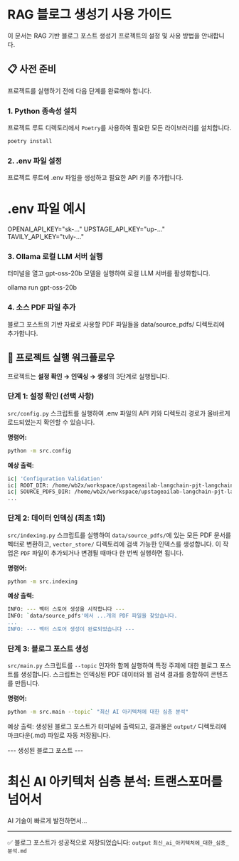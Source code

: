 # RAG 블로그 생성기 사용 가이드

이 문서는 RAG 기반 블로그 포스트 생성기 프로젝트의 설정 및 사용 방법을 안내합니다.

## 📋 사전 준비

프로젝트를 실행하기 전에 다음 단계를 완료해야 합니다.

### 1. Python 종속성 설치

프로젝트 루트 디렉토리에서 `Poetry`를 사용하여 필요한 모든 라이브러리를 설치합니다.

```bash
poetry install
```
### **2. .env 파일 설정**

프로젝트 루트에 .env 파일을 생성하고 필요한 API 키를 추가합니다.

# .env 파일 예시
OPENAI_API_KEY="sk-..."
UPSTAGE_API_KEY="up-..."
TAVILY_API_KEY="tvly-..."

### **3. Ollama 로컬 LLM 서버 실행**

터미널을 열고 gpt-oss-20b 모델을 실행하여 로컬 LLM 서버를 활성화합니다.

ollama run gpt-oss-20b

### **4. 소스 PDF 파일 추가**

블로그 포스트의 기반 자료로 사용할 PDF 파일들을 data/source_pdfs/ 디렉토리에 추가합니다.

## **🚀 프로젝트 실행 워크플로우**

프로젝트는 **설정 확인 → 인덱싱 → 생성**의 3단계로 실행됩니다.

### **단계 1: 설정 확인 (선택 사항)**

`src/config.py` 스크립트를 실행하여 .env 파일의 API 키와 디렉토리 경로가 올바르게 로드되었는지 확인할 수 있습니다.

**명령어:**

```bash
python -m src.config
```

**예상 출력:**

```bash
ic| 'Configuration Validation'
ic| ROOT_DIR: /home/wb2x/workspace/upstageailab-langchain-pjt-langchain_8
ic| SOURCE_PDFS_DIR: /home/wb2x/workspace/upstageailab-langchain-pjt-langchain_8/data/source_pdfs
...
```

### **단계 2: 데이터 인덱싱 (최초 1회)**

`src/indexing.py` 스크립트를 실행하여 `data/source_pdfs/`에 있는 모든 PDF 문서를 벡터로 변환하고, `vector_store/` 디렉토리에 검색 가능한 인덱스를 생성합니다. 이 작업은 `PDF` 파일이 추가되거나 변경될 때마다 한 번씩 실행하면 됩니다.

**명령어:**

```bash
python -m src.indexing
```
**예상 출력:**

```bash
INFO: --- 벡터 스토어 생성을 시작합니다 ---
INFO: `data/source_pdfs'에서 ...개의 PDF 파일을 찾았습니다.
...
INFO: --- 벡터 스토어 생성이 완료되었습니다 ---
```

### **단계 3: 블로그 포스트 생성**

`src/main.py` 스크립트를 `--topic` 인자와 함께 실행하여 특정 주제에 대한 블로그 포스트를 생성합니다. 스크립트는 인덱싱된 PDF 데이터와 웹 검색 결과를 종합하여 콘텐츠를 만듭니다.

**명령어:**
```bash
python -m src.main --topic` "최신 AI 아키텍처에 대한 심층 분석"
```
예상 출력:
생성된 블로그 포스트가 터미널에 출력되고, 결과물은 `output/` 디렉토리에 마크다운(.md) 파일로 자동 저장됩니다.

--- 생성된 블로그 포스트 ---

# 최신 AI 아키텍처 심층 분석: 트랜스포머를 넘어서

AI 기술이 빠르게 발전하면서...

---
✅ 블로그 포스트가 성공적으로 저장되었습니다: `output` `최신_ai_아키텍처에_대한_심층_분석.md `
